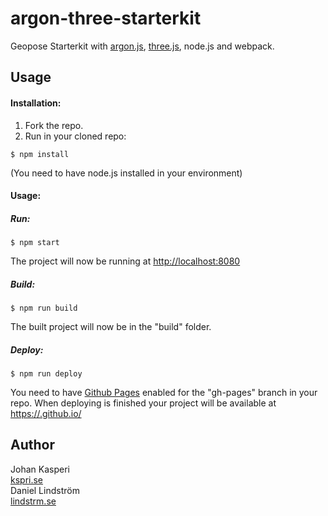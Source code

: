 argon-three-starterkit
============

Geopose Starterkit with [argon.js](http://argonjs.io/), [three.js](https://threejs.org/), node.js and webpack.

Usage
-----
#### Installation:
1. Fork the repo.
2. Run in your cloned repo:
```
$ npm install
```
(You need to have node.js installed in your environment)

#### Usage:
##### Run:
```
$ npm start
```
The project will now be running at [http://localhost:8080](http://localhost:8080)
##### Build:
```
$ npm run build
```
The built project will now be in the "build" folder.
##### Deploy:
```
$ npm run deploy
```
You need to have [Github Pages](https://help.github.com/articles/configuring-a-publishing-source-for-github-pages/) enabled for the "gh-pages" branch in your repo. When deploying is finished your project will be available at [https://<username>.github.io/<repo-name>](https://<username>.github.io/<repo-name>)

Author
-----
Johan Kasperi<br>
[kspri.se](http://kspri.se)<br>
Daniel Lindström<br>
[lindstrm.se](http://lindstrm.se)
